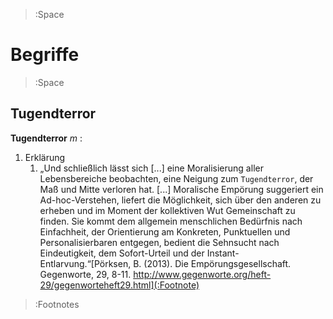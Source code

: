 > :Space

<h1>Begriffe</h1>

> :Space

## Tugendterror

**Tugendterror** _m_ :

1. Erklärung
    1. „Und schließlich lässt sich [...] eine Moralisierung aller Lebensbereiche beobachten, eine Neigung zum `Tugendterror`, der Maß und Mitte verloren hat. [...] Moralische Empörung suggeriert ein Ad-hoc-Verstehen, liefert die Möglichkeit, sich über den anderen zu erheben und im Moment der kollektiven Wut Gemeinschaft zu finden. Sie kommt dem allgemein menschlichen Bedürfnis nach Einfachheit, der Orientierung am Konkreten, Punktuellen und Personalisierbaren entgegen, bedient die Sehnsucht nach Eindeutigkeit, dem Sofort-Urteil und der Instant-Entlarvung.“[Pörksen, B. (2013). Die Empörungsgesellschaft. Gegenworte, 29, 8-11. http://www.gegenworte.org/heft-29/gegenworteheft29.html](:Footnote)

> :Footnotes